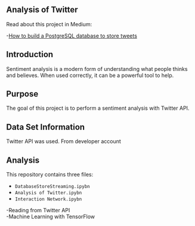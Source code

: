 ## Analysis of Twitter

Read about this project in Medium:  

-[How to build a PostgreSQL database to store tweets](https://towardsdatascience.com/how-to-build-a-postgresql-database-to-store-tweets-1be9c1d48c7)


## Introduction
Sentiment analysis is a modern form of understanding what people thinks and believes. When used correctly, it can be a powerful tool to help.

## Purpose

The goal of this project is to perform a sentiment analysis with Twitter API.

## Data Set Information

Twitter API was used. From developer account

## Analysis

This repository contains three files:

- `DatabaseStoreStreaming.ipybn`
- `Analysis of Twitter.ipybn`
- `Interaction Network.ipybn`

-Reading from Twitter API  
-Machine Learning with TensorFlow

